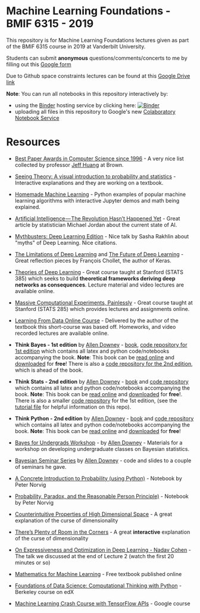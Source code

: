 # Machine Learning Foundations - BMIF 6315 - 2019

This repository is for Machine Learning Foundations lectures given as part of the BMIF 6315 course in 2019 at Vanderbilt University. 

Students can submit **anonymous** questions/comments/concerts to me by filling out this [Google form](https://goo.gl/forms/CLzb7ZumJGLcNfeG3)

Due to Github space constraints lectures can be found at this [Google Drive link](https://drive.google.com/open?id=1MdT8RsykKGnrY2o4Jr4-FOWJOd2--CQL)

**Note**: You can run all notebooks in this repository interactively by:

* using the [Binder](http://mybinder.org/) hosting service by clicking here: [![Binder](https://mybinder.org/badge_logo.svg)](https://mybinder.org/v2/gh/diego898/mlf-bmif-6315-2019/master)
* uploading all files in this repository to Google's new [Colaboratory Notebook Service](colab.research.google.com/)

# Resources

* [Best Paper Awards in Computer Science since 1996](https://jeffhuang.com/best_paper_awards.html) - A very nice list collected by professor [Jeff Huang](https://jeffhuang.com/) at Brown.

* [Seeing Theory: A visual introduction to probability and statistics](https://seeing-theory.brown.edu/index.html) - Interactive explanations and they are working on a textbook.

* [Homemade Machine Learning](https://github.com/trekhleb/homemade-machine-learning) - Python examples of popular machine learning algorithms with interactive Jupyter demos and math being explained.

* [Artificial Intelligence — The Revolution Hasn’t Happened Yet](https://medium.com/@mijordan3/artificial-intelligence-the-revolution-hasnt-happened-yet-5e1d5812e1e7) - Great article by statistician Michael Jordan about the current state of AI.

* [Mythbusters: Deep Learning Edition](http://www.mit.edu/~rakhlin/papers/myths.pdf) - Nice talk by Sasha Rakhlin about "myths" of Deep Learning. Nice citations. 

* [The Limitations of Deep Learning](https://blog.keras.io/the-limitations-of-deep-learning.html) and [The Future of Deep Learning](https://blog.keras.io/the-future-of-deep-learning.html) - Great reflection pieces by François Chollet, the author of Keras. 

* [Theories of Deep Learning](https://stats385.github.io/) - Great course taught at Stanford (STATS 385) which seeks to build **theoretical frameworks deriving deep networks as consequences**. Lecture material and video lectures are available online.  

* [Massive Computational Experiments, Painlessly](https://stats285.github.io/) - Great course taught at Stanford (STATS 285) which provides lectures and assignments online. 

* [Learning From Data Online Course](https://work.caltech.edu/telecourse.html) -  Delivered by the author of the textbook this short-course was based off. Homeworks, and video recorded lectures are available online. 

* **Think Bayes - 1st edition** by [Allen Downey](http://www.allendowney.com/wp/) - [book](http://greenteapress.com/wp/think-bayes/), [code repository for 1st edition](https://github.com/AllenDowney/ThinkBayes) which contains all latex and python code/notebooks accompanying the book. **Note**: This book can be [read online](http://www.greenteapress.com/thinkbayes/html/index.html) and [downloaded](http://www.greenteapress.com/thinkbayes/thinkbayes.pdf) for **free**! There is also a [code repository for the 2nd edition](https://github.com/AllenDowney/ThinkBayes2), which is ahead of the book.

* **Think Stats - 2nd edition** by [Allen Downey](http://www.allendowney.com/wp/) - [book](http://greenteapress.com/wp/think-stats-2e/) and [code repository](https://github.com/AllenDowney/ThinkStats2) which contains all latex and python code/notebooks accompanying the book. **Note**: This book can be [read online](http://greenteapress.com/thinkstats2/html/index.html) and [downloaded](http://greenteapress.com/thinkstats2/thinkstats2.pdf) for **free**!. There is also a smaller [code repository](https://github.com/AllenDowney/CompStats) for the 1st edition, (see the [tutorial file](https://github.com/AllenDowney/CompStats/blob/master/tutorial.md) for helpful information on this repo).

* **Think Python - 2nd edition** by [Allen Downey](http://www.allendowney.com/wp/) - [book](http://greenteapress.com/wp/think-python-2e/) and [code repository](https://github.com/AllenDowney/ThinkPython2) which contains all latex and python code/notebooks accompanying the book. **Note**: This book can be [read online](http://greenteapress.com/thinkpython2/html/index.html) and [downloaded](http://greenteapress.com/thinkpython2/thinkpython2.pdf) for **free**!

* [Bayes for Undergrads Workshop](https://github.com/AllenDowney/BayesForUndergrads) - by [Allen Downey](http://www.allendowney.com/wp/) - Materials for a workshop on developing undergraduate classes on Bayesian statistics. 

* [Bayesian Seminar Series](https://github.com/AllenDowney/BayesSeminar) by [Allen Downey](http://www.allendowney.com/wp/) - code and slides to a couple of seminars he gave.

* [A Concrete Introduction to Probability (using Python)](https://github.com/norvig/pytudes/blob/master/ipynb/Probability.ipynb) - Notebook by Peter Norvig

* [Probability, Paradox, and the Reasonable Person Principle)](https://github.com/norvig/pytudes/blob/master/ipynb/ProbabilityParadox.ipynb) - Notebook by Peter Norvig

* [Counterintuitive Properties of High Dimensional Space](https://marckhoury.github.io/counterintuitive-properties-of-high-dimensional-space/) - A great explanation of the curse of dimensionality

* [There’s Plenty of Room in the Corners](https://beta.observablehq.com/@tophtucker/theres-plenty-of-room-in-the-corners) - A great **interactive** explanation of the curse of dimensionality

* [On Expressiveness and Optimization in Deep Learning - Nadav Cohen](https://www.youtube.com/watch?v=F079b2dwcAg) - The talk we discussed at the end of Lecture 2 (watch the first 20 minutes or so)

* [Mathematics for Machine Learning](https://mml-book.github.io/) - Free textbook published online

* [Foundations of Data Science: Computational Thinking with Python](https://www.edx.org/course/foundations-data-science-computational-uc-berkeleyx-data8-1x) - Berkeley course on edX

* [Machine Learning Crash Course with TensorFlow APIs](https://developers.google.com/machine-learning/crash-course/) - Google course
